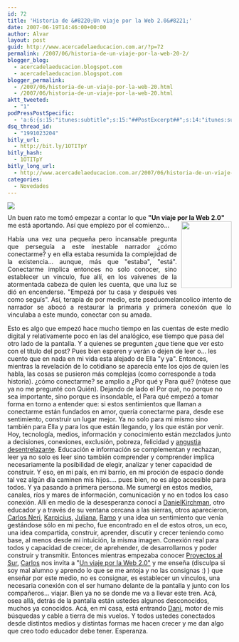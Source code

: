 ```yaml
---
id: 72
title: 'Historia de &#8220;Un viaje por la Web 2.0&#8221;'
date: 2007-06-19T14:46:00+00:00
author: Alvar
layout: post
guid: http://www.acercadelaeducacion.com.ar/?p=72
permalink: /2007/06/historia-de-un-viaje-por-la-web-20-2/
blogger_blog:
  - acercadelaeducacion.blogspot.com
  - acercadelaeducacion.blogspot.com
blogger_permalink:
  - /2007/06/historia-de-un-viaje-por-la-web-20.html
  - /2007/06/historia-de-un-viaje-por-la-web-20.html
aktt_tweeted:
  - "1"
podPressPostSpecific:
  - 'a:6:{s:15:"itunes:subtitle";s:15:"##PostExcerpt##";s:14:"itunes:summary";s:15:"##PostExcerpt##";s:15:"itunes:keywords";s:17:"##WordPressCats##";s:13:"itunes:author";s:10:"##Global##";s:15:"itunes:explicit";s:7:"Default";s:12:"itunes:block";s:7:"Default";}'
dsq_thread_id:
  - "1991023204"
bitly_url:
  - http://bit.ly/1OTITpY
bitly_hash:
  - 1OTITpY
bitly_long_url:
  - http://www.acercadelaeducacion.com.ar/2007/06/historia-de-un-viaje-por-la-web-20-2/
categories:
  - Novedades
---
```

<a href="http://bp3.blogger.com/_i1u0IG1Y3Lg/Rnfs2x7DqII/AAAAAAAAAEw/6_tqrqLGqww/s1600-h/bandera.jpg"><img src="http://bp3.blogger.com/_i1u0IG1Y3Lg/Rnfs2x7DqII/AAAAAAAAAEw/6_tqrqLGqww/s320/bandera.jpg" style="margin: 0pt auto 10px; display: block; text-align: center; cursor: pointer" border="0" /></a>
Un buen rato me tomó empezar a contar lo que  <strong>"Un viaje por la Web 2.0" </strong>me está aportando. Así que empiezo por el comienzo...
<a href="http://tangotrio.blogspot.com/"><img src="http://bp2.blogger.com/__nXGIkfFhOQ/RfwyJM_0U7I/AAAAAAAAABg/_mRangGz3mQ/s1600/IMG_32361.jpg" style="margin: 0pt 0pt 10px 10px; float: right; cursor: pointer; width: 113px; height: 150px" border="0" /></a>

<p style="text-align: justify">Había una vez una pequeña pero incansable pregunta que perseguía a este inestable narrador ¿cómo conectarme? y en ella estaba resumida la complejidad de la existencia... aunque, más que "estaba", "está". Conectarme implica entonces no solo conocer, sino establecer un vínculo, fue allí, en los vaivenes de la atormentada cabeza de quien les cuenta, que una luz se dió en encenderse.  "Empezá por tu casa y después ves como seguís".
Así, terapia de por medio, este pseduomelancolico intento de narrador se abocó a restaurar la primaria y primera conexión que lo vinculaba a este mundo, conectar con su amada.

Esto es algo que empezó hace mucho tiempo en las cuentas de este medio digital y relativamente poco en las del analógico, ese tiempo que pasa del otro lado de la pantalla.
Y a quienes se pregunten ¿que tiene que ver esto con el título del post? Pues bien esperen y verán o dejen de leer o... les cuento que en nada en mi vida esta alejado de Ella "y ya".
Entonces, mientras la revelación de lo cotidiano se aparecía ente los ojos de quien les habla, las cosas se pusieron más complejas (como corresponde a toda historia). ¿cómo conectarme? se amplio a ¿Por qué y Para qué? (nótese que ya no me pregunté con Quién). Dejando de lado el Por qué, no porque no sea importante, sino porque es insondable, el Para qué empezó a tomar forma en torno a entender que: si estos sentimientos que llaman a conectarme están fundados en amor, quería  conectarme para, desde ese sentimiento, construir un lugar mejor. Ya no solo para mi mismo sino también para Ella y para los que están llegando, y los que están por venir.
Hoy, tecnología, medios, información y conocimiento están mezclados junto a decisiones, conexiones, exclusión, pobreza, felicidad y <a href="http://acercadelaeducacion.blogspot.com/2007/03/construir-producir-ensear-aprender.html">angustia desentrelazante</a>. Educación e información se complementan y rechazan, leer ya no solo es leer sino también comprender y comprender implica necesariamente la posibilidad de elegir, analizar y tener capacidad de construir. Y eso, en mi país, en mi barrio, en mi proción de espacio donde tal vez algún día caminen mis hijos.... pues bien, no es algo accesible para todos. Y ya pasando a primera persona. Me sumergí en estos medios, canales, ríos y mares de información, comunicación y no en todos los caso conexión. Allí en medio de la desesperanza conocí a <a href="http://eltilodeolivos.com.ar/">DanielKirchman</a>, otro educador y a través de su ventana cercana a las sierras, otros aparecieron, <a href="http://moebius.lodigital.com/">Carlos Neri</a>, <a href="http://karpicius.com.ar/">Karpicius</a>, <a href="http://www.espacioblog.com/ciberescrituras/blog">Juliana</a>, <a href="http://ramiropol.blogspot.com/">Ramo</a> y una idea un sentimiento que venía gestándose sólo en mi pecho, fue encontrado en el de estos otros, un eco, una idea compartida, construir, aprender, discutir y crecer teniendo como base, al menos desde mi intuición, la misma imagen. Conexión real para todos y capacidad de crecer, de aprehender, de desarrollarnos y poder construir y transmitir.
Entonces mientras empezaba conocer <a href="http://prosur.ning.com/">Proyectos al Sur</a>, <a href="http://moebius.logitial.com.ar/">Carlos</a> nos invita a "<a href="http://cneri.com.ar/campus/">Un viaje por la Web 2.0"</a> y me enseña (disculpa si soy mal alumno y aprendo lo que se me antoja y no las consignas :) ) que enseñar por este medio, no es consignar, es establecer un vínculos, una necesaria conexión con el ser humano delante de la pantalla y junto con los compañeros... viajar.
Bien ya no se donde me va a llevar este tren. Acá, osea allá, detrás de la pantalla están ustedes algunos desconocidos, muchos ya conocidos. Acá, en mi casa, está entrando <a href="http://tangotrio.blogspot.com/">Dani</a>, motor de mis búsquedas y cable a tierra de mis vuelos. Y todos ustedes conectados desde distintos medios y distintas formas me hacen crecer y me dan algo que creo todo educador debe tener. Esperanza.